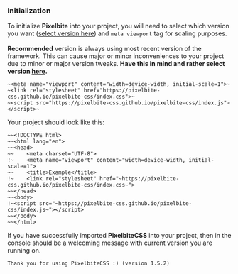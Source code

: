 ### Initialization
To initialize **Pixelbite** into your project, you will need to select which version you want ([select version here](https://pixelbite-css.github.io/pixelbite-css)) and `meta viewport` tag for scaling purposes.<br>
<br>
**Recommended** version is always using most recent version of the framework. This can cause major or minor inconveniences to your project due to minor or major version tweaks. __Have this in mind and rather select version [here](https://pixelbite-css.github.io/pixelbite-css).__

```
~<meta name="viewport" content="width=device-width, initial-scale=1">~
~<link rel="stylesheet" href="https://pixelbite-css.github.io/pixelbite-css/index.css">~
~<script src="https://pixelbite-css.github.io/pixelbite-css/index.js"></script>~
```

Your project should look like this:

```
~~<!DOCTYPE html>
~~<html lang="en">
~~<head>
~~    <meta charset="UTF-8">
!~    <meta name="viewport" content="width=device-width, initial-scale=1">
~~    <title>Example</title>
!~    <link rel="stylesheet" href="~https://pixelbite-css.github.io/pixelbite-css/index.css~">
~~</head>
~~<body>
!~<script src="~https://pixelbite-css.github.io/pixelbite-css/index.js~"></script>
~~</body>
~~</html>
```

If you have successfully imported **PixelbiteCSS** into your project, then in the console should be a welcoming message with current version you are running on.
```
Thank you for using PixelbiteCSS :) (version 1.5.2)
```